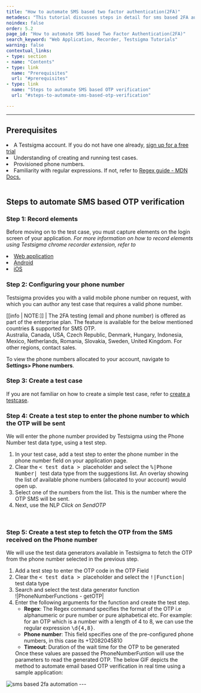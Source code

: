 ```yaml
---
title: "How to automate SMS based two factor authentication(2FA)"
metadesc: "This tutorial discusses steps in detail for sms based 2FA automation. Learn how to automate sms based Two Factor Authentication(2FA) in Testsigma"
noindex: false
order: 5.2
page_id: "How to automate SMS based Two Factor Authentication(2FA)"
search_keyword: "Web Application, Recorder, Testsigma Tutorials"
warning: false
contextual_links:
- type: section
- name: "Contents"
- type: link
  name: "Prerequisites"
  url: "#prerequisites"
- type: link
  name: "Steps to automate SMS based OTP verification"
  url: "#steps-to-automate-sms-based-otp-verification"

---
```


---

## **Prerequisites**

<li>A Testsigma account. If you do not have one already, <a href="https://testsigma.com/signup">sign up for a free trial</a></li>
<li>Understanding of creating and running test cases.</li>
<li>Provisioned phone numbers.</li>
<li>Familiarity with regular expressions. If not, refer to <a href="https://developer.mozilla.org/en-US/docs/Web/JavaScript/Guide/Regular_Expressions">Regex guide - MDN Docs.</a></li>
<br>


## **Steps to automate SMS based OTP verification**


### **Step 1: Record elements** 

<p>

Before moving on to the test case, you must capture elements on the login screen of your application. <em>For more information on how to record elements using Testsigma chrome recorder extension, refer to</em>
<li><a href="https://testsigma.com/docs/elements/web-apps/record-multiple-elements/">Web application </a></li>
<li><a href="https://testsigma.com/docs/elements/android-apps/record-multiple-elements/">Android</a> </li>
<li><a href="">iOS</a></li>
</p>

### **Step 2: Configuring your phone number**
<p>
Testsigma provides you with a valid mobile phone number on request, with which you can author any test case that requires a valid phone number.</p>

[[info | NOTE:]]
| The 2FA testing (email and phone number) is offered as part of the enterprise plan. The feature is available for the below mentioned countries & supported for SMS OTP.<br>Australia, Canada, USA, Czech Republic, Denmark, Hungary, Indonesia, Mexico, Netherlands, Romania, Slovakia, Sweden, United Kingdom. For other regions, contact sales.

To view the phone numbers allocated to your account, navigate to **Settings> Phone numbers**.
<br>

### **Step 3: Create a test case**

If you are not familiar on how to create a simple test case, refer to <a href="https://testsigma.com/docs/test-cases/manage/add-edit-delete/#creating-a-test-case">create a testcase</a>.
<br>

### **Step 4: Create a test step to enter the phone number to which the OTP will be sent**

We will enter the phone number provided by Testsigma using the Phone Number test data type, using a test step.
<ol>
<li>In your test case, add a test step to enter the phone number in the phone number field on your application page.</li>
<li>Clear the <kbd>< test data > </kbd> placeholder and select the <kbd>%|Phone Number| </kbd> test data type from the suggestions list. An overlay showing the list of available phone numbers (allocated to your account) would open up.</li>
<li>Select one of the numbers from the list. This is the number where the OTP SMS will be sent.</li>
<li>Next, use the NLP <em>Click on SendOTP</em></li>
</ol><br>


### **Step 5: Create a test step to fetch the OTP from the SMS received on the Phone number**

We will use the test data generators available in Testsigma to fetch the OTP from the phone number selected in the previous step.
<ol>
<li>Add a test step to enter the OTP code in the OTP Field</li>
<li>Clear the <kbd>< test data > </kbd>placeholder and select the <kbd>!|Function|</kbd> test data type </li>
<li>Search and select the test data generator function !|PhoneNumberFunctions - getOTP|</li>
<li>Enter the following arguments for the function and create the test step.
<ul>
<li><strong>Regex</strong>:  The Regex command specifies the format of the OTP i.e alphanumeric or pure number or pure alphabetical etc. For example: for an OTP which is a number with a length of 4 to 8, we can use the regular expression <kbd>\d{4,8}</kbd>.</li>
<li><strong>Phone number</strong>: This field specifies one of the pre-configured phone numbers, in this case its +12082045810</li>
<li><strong>Timeout</strong>: Duration of the wait time for the OTP to be generated</li>
</ul>
</li>
Once these values are passed the PhoneNumberFuntion will use the parameters to read the generated OTP.
The below GIF depicts the method to automate email based OTP verification in real time using a sample application:
</ol>



<img src="https://s3.amazonaws.com/static-docs.testsigma.com/new_images/advanced/sms-based-two-factor-authentication-2fa/sms_automation.gif" alt="sms based 2fa automation">
---